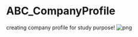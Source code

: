 # ABC_CompanyProfile
creating company profile for study purpose!
![png](https://github.com/adidas008/ABC_CompanyProfile/assets/139938419/b7dc9dae-eb29-4076-bf0b-3fe985b670db)
